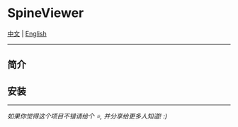 # SpineViewer

[中文](README.md) | [English](README.en.md)

---

## 简介

## 安装

---

*如果你觉得这个项目不错请给个 :star:, 并分享给更多人知道! :)*
